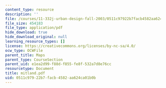 ```yaml
---
content_type: resource
description: ''
file: /courses/11-332j-urban-design-fall-2003/0511c97922b7facb4582aa624ca01b0b_mitland.pdf
file_size: 454183
file_type: application/pdf
hide_download: true
hide_download_original: null
learning_resource_types: []
license: https://creativecommons.org/licenses/by-nc-sa/4.0/
ocw_type: OCWFile
parent_title: Maps
parent_type: CourseSection
parent_uid: e1ea2d99-f88d-f855-fe8f-532a7d8e76cc
resourcetype: Document
title: mitland.pdf
uid: 0511c979-22b7-facb-4582-aa624ca01b0b
---
```

